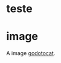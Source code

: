 



# teste

# image


A image [godotocat](![image](https://github.com/Exp-Communicate-Using-Markdown-Cohort-1/series-communicate-using-markdown-ezrafchev/assets/129979017/199d7263-3378-4a97-88c9-bc23031c3f8a)
).
